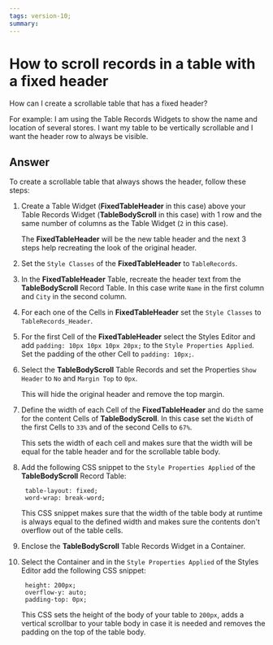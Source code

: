 ```yaml
---
tags: version-10;
summary: 
---
```


# How to scroll records in a table with a fixed header

How can I create a scrollable table that has a fixed header? 

For example: I am using the Table Records Widgets to show the name and location of several stores. I want my table to be vertically scrollable and I want the header row to always be visible.

## Answer

To create a scrollable table that always shows the header, follow these steps:

1. Create a Table Widget (**FixedTableHeader** in this case) above your Table Records Widget (**TableBodyScroll** in this case) with 1 row and the same number of columns as the Table Widget (`2` in this case).

    The **FixedTableHeader** will be the new table header and the next 3 steps help recreating the look of the original header.

1. Set the `Style Classes` of the **FixedTableHeader** to `TableRecords`.

1. In the **FixedTableHeader** Table, recreate the header text from the **TableBodyScroll** Record Table. In this case write `Name` in the first column and `City` in the second column.

1. For each one of the Cells in **FixedTableHeader**  set the `Style Classes` to `TableRecords_Header`. 

1. For the first Cell of the **FixedTableHeader** select the Styles Editor and add `padding: 10px 10px 10px 20px;` to the `Style Properties Applied`. Set the padding of the other Cell to `padding: 10px;`.

1. Select the **TableBodyScroll** Table Records and set the Properties `Show Header` to `No` and `Margin Top` to `0px`. 

    This will hide the original header and remove the top margin.

1. Define the width of each Cell of the **FixedTableHeader** and do the same for the content Cells of **TableBodyScroll**. In this case set the `Width` of the first Cells to `33%` and of the second Cells to `67%`.

    This sets the width of each cell and makes sure that the width will be equal for the table header and for the scrollable table body.

1. Add the following CSS snippet to the `Style Properties Applied` of the **TableBodyScroll** Record Table:

        table-layout: fixed;
        word-wrap: break-word;

    This CSS snippet makes sure that the width of the table body at runtime is always equal to the defined width and makes sure the contents don't overflow out of the table cells.

1. Enclose the **TableBodyScroll** Table Records Widget in a Container.

1. Select the Container and in the `Style Properties Applied` of the Styles Editor add the following CSS snippet:

        height: 200px;
        overflow-y: auto;
        padding-top: 0px;

    This CSS sets the height of the body of your table to `200px`, adds a vertical scrollbar to your table body in case it is needed and removes the padding on the top of the table body.
